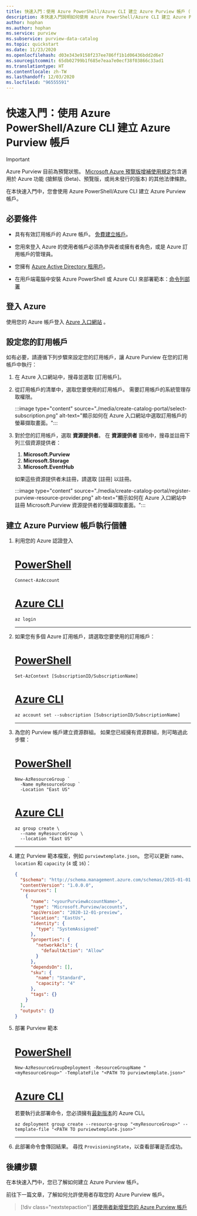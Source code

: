 ```yaml
---
title: 快速入門：使用 Azure PowerShell/Azure CLI 建立 Azure Purview 帳戶 (預覽)
description: 本快速入門說明如何使用 Azure PowerShell/Azure CLI 建立 Azure Purview 帳戶。
author: hophan
ms.author: hophan
ms.service: purview
ms.subservice: purview-data-catalog
ms.topic: quickstart
ms.date: 11/23/2020
ms.openlocfilehash: d03e343e9158f237ee786ff1b1d06436bdd2d6e7
ms.sourcegitcommit: 65db02799b1f685e7eaa7e0ecf38f03866c33ad1
ms.translationtype: HT
ms.contentlocale: zh-TW
ms.lasthandoff: 12/03/2020
ms.locfileid: "96555591"
---
```

# <a name="quickstart-create-an-azure-purview-account-using-azure-powershellazure-cli"></a>快速入門：使用 Azure PowerShell/Azure CLI 建立 Azure Purview 帳戶

> [!IMPORTANT]
> Azure Purview 目前為預覽狀態。 [Microsoft Azure 預覽版增補使用規定](https://azure.microsoft.com/support/legal/preview-supplemental-terms/)包含適用於 Azure 功能 (搶鮮版 (Beta)、預覽版，或尚未發行的版本) 的其他法律條款。

在本快速入門中，您會使用 Azure PowerShell/Azure CLI 建立 Azure Purview 帳戶。

## <a name="prerequisites"></a>必要條件

* 具有有效訂用帳戶的 Azure 帳戶。 [免費建立帳戶](https://azure.microsoft.com/free/?WT.mc_id=A261C142F)。

* 您用來登入 Azure 的使用者帳戶必須為參與者或擁有者角色，或是 Azure 訂用帳戶的管理員。

* 您擁有 [Azure Active Directory 租用戶](https://docs.microsoft.com/azure/active-directory/fundamentals/active-directory-access-create-new-tenant)。

* 在用戶端電腦中安裝 Azure PowerShell 或 Azure CLI 來部署範本：[命令列部署](https://docs.microsoft.com/azure/azure-resource-manager/templates/template-tutorial-create-first-template?tabs=azure-cli#command-line-deployment)

## <a name="sign-in-to-azure"></a>登入 Azure

使用您的 Azure 帳戶登入 [Azure 入口網站](https://portal.azure.com) 。

## <a name="configure-your-subscription"></a>設定您的訂用帳戶

如有必要，請遵循下列步驟來設定您的訂用帳戶，讓 Azure Purview 在您的訂用帳戶中執行：

   1. 在 Azure 入口網站中，搜尋並選取 [訂用帳戶]。

   1. 從訂用帳戶的清單中，選取您要使用的訂用帳戶。 需要訂用帳戶的系統管理存取權限。

      :::image type="content" source="./media/create-catalog-portal/select-subscription.png" alt-text="顯示如何在 Azure 入口網站中選取訂用帳戶的螢幕擷取畫面。":::

   1. 對於您的訂用帳戶，選取 **資源提供者**。 在 **資源提供者** 窗格中，搜尋並註冊下列三個資源提供者： 
       1. **Microsoft.Purview**
       1. **Microsoft.Storage**
       1. **Microsoft.EventHub** 
      
      如果這些資源提供者未註冊，請選取 [註冊] 以註冊。

      :::image type="content" source="./media/create-catalog-portal/register-purview-resource-provider.png" alt-text="顯示如何在 Azure 入口網站中註冊 Microsoft.Purview 資源提供者的螢幕擷取畫面。":::

## <a name="create-an-azure-purview-account-instance"></a>建立 Azure Purview 帳戶執行個體

1. 利用您的 Azure 認證登入

    # <a name="powershell"></a>[PowerShell](#tab/azure-powershell)
    
    ```azurepowershell
    Connect-AzAccount
    ```
    
    # <a name="azure-cli"></a>[Azure CLI](#tab/azure-cli)
    
    ```azurecli
    az login
    ```
    
    ---

1. 如果您有多個 Azure 訂用帳戶，請選取您要使用的訂用帳戶：

    # <a name="powershell"></a>[PowerShell](#tab/azure-powershell)
    
    ```azurepowershell
    Set-AzContext [SubscriptionID/SubscriptionName]
    ```
    
    # <a name="azure-cli"></a>[Azure CLI](#tab/azure-cli)
    
    ```azurecli
    az account set --subscription [SubscriptionID/SubscriptionName]
    ```
    
    ---

1. 為您的 Purview 帳戶建立資源群組。 如果您已經擁有資源群組，則可略過此步驟：

    # <a name="powershell"></a>[PowerShell](#tab/azure-powershell)
    
    ```azurepowershell
    New-AzResourceGroup `
      -Name myResourceGroup `
      -Location "East US"
    ```
    
    # <a name="azure-cli"></a>[Azure CLI](#tab/azure-cli)
    
    ```azurecli
    az group create \
      --name myResourceGroup \
      --location "East US"
    ```
    
    ---

1. 建立 Purview 範本檔案，例如 `purviewtemplate.json`。 您可以更新 `name`、`location` 和 `capacity` (`4` 或 `16`)：

    ```json
    {
      "$schema": "http://schema.management.azure.com/schemas/2015-01-01/deploymentTemplate.json#",
      "contentVersion": "1.0.0.0",
      "resources": [
        {
          "name": "<yourPurviewAccountName>",
          "type": "Microsoft.Purview/accounts",
          "apiVersion": "2020-12-01-preview",
          "location": "EastUs",
          "identity": {
            "type": "SystemAssigned"
          },
          "properties": {
            "networkAcls": {
              "defaultAction": "Allow"
            }
          },
          "dependsOn": [],
          "sku": {
            "name": "Standard",
            "capacity": "4"
          },
          "tags": {}
        }
      ],
      "outputs": {}
    }
    ```

1. 部署 Purview 範本

    # <a name="powershell"></a>[PowerShell](#tab/azure-powershell)
    
    ```azurepowershell
    New-AzResourceGroupDeployment -ResourceGroupName "<myResourceGroup>" -TemplateFile "<PATH TO purviewtemplate.json>"
    ```
    
    # <a name="azure-cli"></a>[Azure CLI](#tab/azure-cli)
    
    若要執行此部署命令，您必須擁有[最新版本](/cli/azure/install-azure-cli)的 Azure CLI。
    
    ```azurecli
    az deployment group create --resource-group "<myResourceGroup>" --template-file "<PATH TO purviewtemplate.json>"
    ```
    
    ---

1. 此部署命令會傳回結果。 尋找 `ProvisioningState`，以查看部署是否成功。
    
## <a name="next-steps"></a>後續步驟

在本快速入門中，您已了解如何建立 Azure Purview 帳戶。

前往下一篇文章，了解如何允許使用者存取您的 Azure Purview 帳戶。 

> [!div class="nextstepaction"]
> [將使用者新增至您的 Azure Purview 帳戶](catalog-permissions.md)